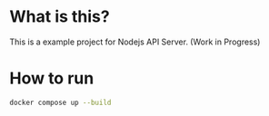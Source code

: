 # What is this?

This is a example project for Nodejs API Server.
(Work in Progress)

# How to run

```bash
docker compose up --build
```